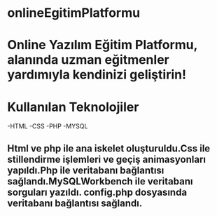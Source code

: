 # onlineEgitimPlatformu
<h1> Online Yazılım Eğitim Platformu, alanında uzman eğitmenler yardımıyla kendinizi geliştirin!</h1>

# Kullanılan Teknolojiler
-HTML
-CSS
-PHP
-MYSQL

<h2>Html ve php ile ana iskelet oluşturuldu.Css ile stillendirme işlemleri ve geçiş animasyonları yapıldı.Php ile veritabanı bağlantısı sağlandı.MySQLWorkbench ile veritabanı sorguları yazıldı. config.php dosyasında veritabanı bağlantısı sağlandı. </h2>
